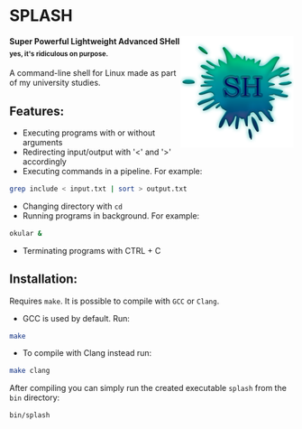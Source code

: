 # SPLASH

<img src="images/logo.png" align="right" width="200" heigth="200">

#### Super Powerful Lightweight Advanced SHell <sub>yes, it's ridiculous on purpose.</sub>
A command-line shell for Linux made as part of my university studies.

## Features:
- Executing programs with or without arguments
- Redirecting input/output with '<' and '>' accordingly
- Executing commands in a pipeline. For example:
```sh
grep include < input.txt | sort > output.txt
```
- Changing directory with `cd`
- Running programs in background. For example:
```sh
okular &
```
- Terminating programs with CTRL + C

## Installation:
Requires `make`.
It is possible to compile with `GCC` or `Clang`.

- GCC is used by default. Run:
```sh
make
```

- To compile with Clang instead run:
```sh
make clang
```

After compiling you can simply run the created executable `splash` from the `bin` directory:
```sh
bin/splash
```

